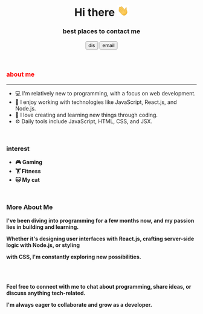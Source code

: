 <header>
        <h1>Hi there <img src="hi.gif" alt="Hi there" style="width: 30px;"></h1>
        <h3>best places to contact me</h3>
        <button>dis</button> <button>email</button>
</header>
<section>
    <h3 style="color:red">about me</h3>
    <hr>
    <ul>
        <li>💻 I'm relatively new to programming, with a focus on web development.</li>
        <li>🔧 I enjoy working with technologies like JavaScript, React.js, and Node.js.</li>
        <li>🌟 I love creating and learning new things through coding.</li>
        <li>⚙️ Daily tools include JavaScript, HTML, CSS, and JSX.</li>
    </ul> <br>
    <h3><strong>interest<strong></h3>
    <ul>
        <li>🎮 Gaming</li>
        <li>🏋️ Fitness</li>
        <li>🐱 My cat</li>
    </ul> <br>
    <h3><strong>More About Me</strong></h3>
    <p>I've been diving into programming for a few months now, and my passion lies in building and learning.</p>
    <p>Whether it's designing user interfaces with React.js, crafting server-side logic with Node.js, or styling </p>
    <p>with CSS, I'm constantly exploring new possibilities.</p> <br> <br>
    <p>Feel free to connect with me to chat about programming, share ideas, or discuss anything tech-related. </p>
    <p>I'm always eager to collaborate and grow as a developer.</p>
</section>    

